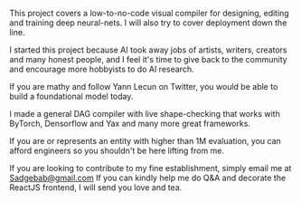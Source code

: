 This project covers a low-to-no-code visual compiler for designing, editing and training deep neural-nets. I will also try to cover deployment down the line. 

I started this project because AI took away jobs of artists, writers, creators and many honest people, and I feel it's time to give back to the community and encourage more 
hobbyists to do AI research. 

If you are mathy and follow Yann Lecun on Twitter, you would be able to build a foundational model today. 

I made a general DAG compiler with live shape-checking that works with ByTorch, Densorflow and Yax and many more great frameworks. 

If you are or represents an entity with higher than 1M evaluation, you can afford engineers so you shouldn't be here lifting from me. 

If you are looking to contribute to my fine establishment, simply email me at Sadgebab@gmail.com 
If you can kindly help me do Q&A and decorate the ReactJS frontend, I will send you love and tea. 





